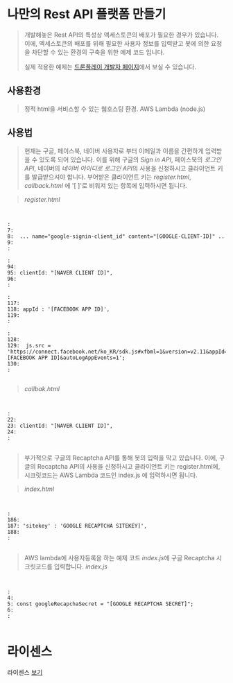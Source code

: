 
나만의 Rest API 플랫폼 만들기
=============================


> 개발해놓은 Rest API의 특성상 액세스토큰의 배포가 필요한 경우가 있습니다.
> 이에, 엑세스토큰의 배포를 위해 필요한 사용자 정보를 입력받고 봇에 의한 요청을 차단할 수 있는
> 환경의 구축을 위한 예제 코드 입니다.
>
> 실제 적용한 예제는 [드론플레이 개발자 페이지](http://dev.droneplay.io/dev/register/index.html#downlod)에서 보실 수 있습니다.


## 사용환경
> 정적 html을 서비스할 수 있는 웹호스팅 환경.
> AWS Lambda (node.js) 

## 사용법
> 현재는 구글, 페이스북, 네이버 사용자로 부터 이메일과 이름을 간편하게 입력받을 수 있도록 되어 있습니다.
> 이를 위해 구글의 *Sign in API*, 페이스북의 *로그인 API*, 네이버의 *네이버 아이디로 로그인 API*의 사용을 신청하시고
> 클라이언트 키를 발급받으셔야 합니다.
> 부어받은 클라이언트 키는 *register.html*, *callback.html* 에 '[ ]'로 비워져 있는 항목에 입력하시면 됩니다.

> *register.html*
<pre><code>

:
7:
8:  ... name="google-signin-client_id" content="[GOOGLE-CLIENT-ID]" ..
9:
:

:
94:
95: clientId: "[NAVER CLIENT ID]",
96:
:

:
117:
118: appId : '[FACEBOOK APP ID]',
119:
:

:
128:
129:  js.src = 'https://connect.facebook.net/ko_KR/sdk.js#xfbml=1&version=v2.11&appId=[FACEBOOK APP ID]&autoLogAppEvents=1';
130:
:

</code></pre>


> *callbak.html*
<pre><code>

:
22:
23:	clientId: "[NAVER CLIENT ID]",
24:
:

</code></pre>

> 부가적으로 구글의 Recaptcha API를 통해 봇의 입력을 막고 있습니다. 이에, 구글의 Recaptcha API의 사용을 신청하시고
> 클라이언트 키는 register.html에, 시크릿코드는 AWS Lambda 코드인 index.js 에 입력하시면 됩니다.


> *index.html*
<pre><code>

:
186:
187: 'sitekey' : 'GOOGLE RECAPTCHA SITEKEY]',
188:
:

</code></pre>


> AWS lambda에 사용자등록을 하는 예제 코드 *index.js*에 구글 Recaptcha 시크릿코드를 입력합니다.
> *index.js*

<pre><code>

:
4:
5: const googleRecapchaSecret = "[GOOGLE RECAPTCHA SECRET]";
6:
:

</code></pre>


# 라이센스
라이센스 [보기](LICENSE)



